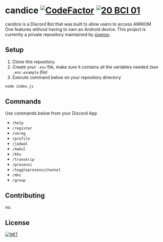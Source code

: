# candice [![CodeFactor](https://www.codefactor.io/repository/github/siveroo/candice-bot/badge?s=79cfd38bf9005dce2b55b91d1288080700685abb)](https://www.codefactor.io/repository/github/siveroo/candice-bot) [![20 BCI 01](https://discordapp.com/api/guilds/759975001926926366/widget.png?style=shield)](https://discord.com/invite/mGhxBev8Pw)

candice is a Discord Bot that was built to allow users to access AMIKOM One features without having to own an Android device. This project is currently a private repository maintained by [siveroo](https://github.com/siveroo/).

## Setup

1. Clone this repository.
2. Create your `.env` file, make sure it contains all the variables needed _(see `.env.example` file)_
3. Execute command below on your repository directory

```bash
node index.js
```

## Commands

Use commands below from your Discord App

-   `/help`
-   `/register`
-   `/unreg`
-   `/profile`
-   `/jadwal`
-   `/makul`
-   `/khs`
-   `/transkrip`
-   `/presensi`
-   `/togglepresensichannel`
-   `/mhs`
-   `/group`

## Contributing

_no._

## License

[![MIT](https://img.shields.io/badge/License-MIT-yellow.svg)](https://opensource.org/licenses/MIT)
